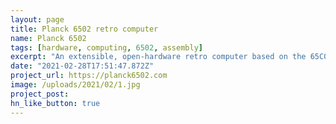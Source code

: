 ```yaml
---
layout: page
title: Planck 6502 retro computer
name: Planck 6502
tags: [hardware, computing, 6502, assembly]
excerpt: "An extensible, open-hardware retro computer based on the 65C02 processor"
date: "2021-02-28T17:51:47.872Z"
project_url: https://planck6502.com
image: /uploads/2021/02/1.jpg
project_post: 
hn_like_button: true
---
```





